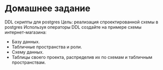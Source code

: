 # Домашнее задание
DDL скрипты для postgres
Цель: реализация спроектированной схемы в postgres
Используя операторы DDL создайте на примере схемы интернет-магазина:
* Базу данных.
* Табличные пространства и роли.
* Схему данных.
* Таблицы своего проекта, распределив их по схемам и
табличным пространствам.